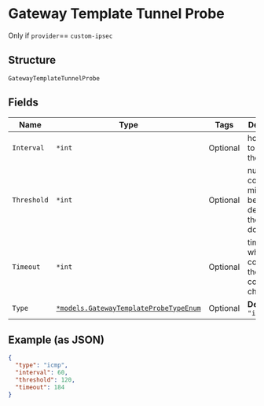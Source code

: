 
# Gateway Template Tunnel Probe

Only if `provider`== `custom-ipsec`

## Structure

`GatewayTemplateTunnelProbe`

## Fields

| Name | Type | Tags | Description |
|  --- | --- | --- | --- |
| `Interval` | `*int` | Optional | how often to trigger the probe |
| `Threshold` | `*int` | Optional | number of consecutive misses before declaring the tunnel down |
| `Timeout` | `*int` | Optional | time within which to complete the connectivity check |
| `Type` | [`*models.GatewayTemplateProbeTypeEnum`](../../doc/models/gateway-template-probe-type-enum.md) | Optional | **Default**: `"icmp"` |

## Example (as JSON)

```json
{
  "type": "icmp",
  "interval": 60,
  "threshold": 120,
  "timeout": 184
}
```

